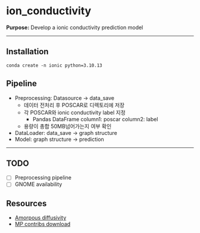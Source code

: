 # ion_conductivity   
**Purpose:** Develop a ionic conductivity prediction model


-----------
## Installation
```
conda create -n ionic python=3.10.13
```
## Pipeline
- Preprocessing: Datasource $\rightarrow$ data_save
  - 데이터 전처리 후 POSCAR로 디렉토리에 저장
  - 각 POSCAR와 ionic conductivity label 지정
    - Pandas DataFrame column1: poscar column2: label
  - 용량이 총합 50MB넘어가는지 여부 확인
- DataLoader: data_save  $\rightarrow$ graph structure
- Model: graph structure $\rightarrow$ prediction

-------------------
## TODO
- [ ] Preprocessing pipeline
- [ ] GNOME availability

## Resources
- [Amorpous diffusivity](https://contribs.materialsproject.org/projects/amorphous_diffusivity)
- [MP contribs download](https://docs.materialsproject.org/downloading-data/query-and-download-contributed-data)
